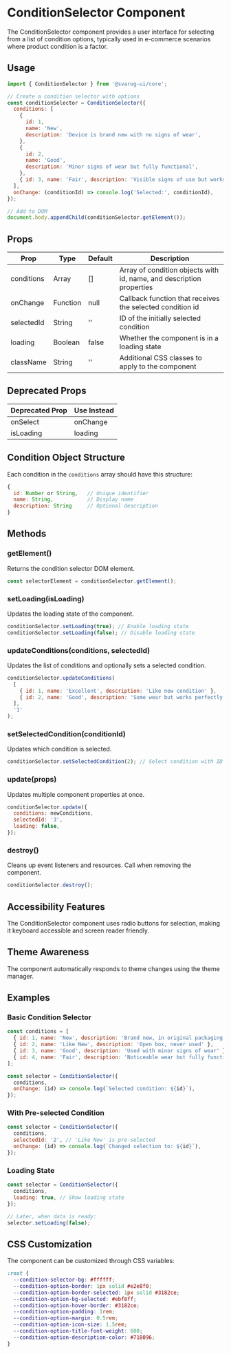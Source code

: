 # ConditionSelector Component

The ConditionSelector component provides a user interface for selecting from a list of condition options, typically used in e-commerce scenarios where product condition is a factor.

## Usage

```javascript
import { ConditionSelector } from '@svarog-ui/core';

// Create a condition selector with options
const conditionSelector = ConditionSelector({
  conditions: [
    {
      id: 1,
      name: 'New',
      description: 'Device is brand new with no signs of wear',
    },
    {
      id: 2,
      name: 'Good',
      description: 'Minor signs of wear but fully functional',
    },
    { id: 3, name: 'Fair', description: 'Visible signs of use but works well' },
  ],
  onChange: (conditionId) => console.log('Selected:', conditionId),
});

// Add to DOM
document.body.appendChild(conditionSelector.getElement());
```

## Props

| Prop       | Type     | Default | Description                                                          |
| ---------- | -------- | ------- | -------------------------------------------------------------------- |
| conditions | Array    | []      | Array of condition objects with id, name, and description properties |
| onChange   | Function | null    | Callback function that receives the selected condition id            |
| selectedId | String   | ''      | ID of the initially selected condition                               |
| loading    | Boolean  | false   | Whether the component is in a loading state                          |
| className  | String   | ''      | Additional CSS classes to apply to the component                     |

## Deprecated Props

| Deprecated Prop | Use Instead |
| --------------- | ----------- |
| onSelect        | onChange    |
| isLoading       | loading     |

## Condition Object Structure

Each condition in the `conditions` array should have this structure:

```javascript
{
  id: Number or String,   // Unique identifier
  name: String,           // Display name
  description: String     // Optional description
}
```

## Methods

### getElement()

Returns the condition selector DOM element.

```javascript
const selectorElement = conditionSelector.getElement();
```

### setLoading(isLoading)

Updates the loading state of the component.

```javascript
conditionSelector.setLoading(true); // Enable loading state
conditionSelector.setLoading(false); // Disable loading state
```

### updateConditions(conditions, selectedId)

Updates the list of conditions and optionally sets a selected condition.

```javascript
conditionSelector.updateConditions(
  [
    { id: 1, name: 'Excellent', description: 'Like new condition' },
    { id: 2, name: 'Good', description: 'Some wear but works perfectly' },
  ],
  '1'
);
```

### setSelectedCondition(conditionId)

Updates which condition is selected.

```javascript
conditionSelector.setSelectedCondition(2); // Select condition with ID 2
```

### update(props)

Updates multiple component properties at once.

```javascript
conditionSelector.update({
  conditions: newConditions,
  selectedId: '3',
  loading: false,
});
```

### destroy()

Cleans up event listeners and resources. Call when removing the component.

```javascript
conditionSelector.destroy();
```

## Accessibility Features

The ConditionSelector component uses radio buttons for selection, making it keyboard accessible and screen reader friendly.

## Theme Awareness

The component automatically responds to theme changes using the theme manager.

## Examples

### Basic Condition Selector

```javascript
const conditions = [
  { id: 1, name: 'New', description: 'Brand new, in original packaging' },
  { id: 2, name: 'Like New', description: 'Open box, never used' },
  { id: 3, name: 'Good', description: 'Used with minor signs of wear' },
  { id: 4, name: 'Fair', description: 'Noticeable wear but fully functional' },
];

const selector = ConditionSelector({
  conditions,
  onChange: (id) => console.log(`Selected condition: ${id}`),
});
```

### With Pre-selected Condition

```javascript
const selector = ConditionSelector({
  conditions,
  selectedId: '2', // 'Like New' is pre-selected
  onChange: (id) => console.log(`Changed selection to: ${id}`),
});
```

### Loading State

```javascript
const selector = ConditionSelector({
  conditions,
  loading: true, // Show loading state
});

// Later, when data is ready:
selector.setLoading(false);
```

## CSS Customization

The component can be customized through CSS variables:

```css
:root {
  --condition-selector-bg: #ffffff;
  --condition-option-border: 1px solid #e2e8f0;
  --condition-option-border-selected: 1px solid #3182ce;
  --condition-option-bg-selected: #ebf8ff;
  --condition-option-hover-border: #3182ce;
  --condition-option-padding: 1rem;
  --condition-option-margin: 0.5rem;
  --condition-option-icon-size: 1.5rem;
  --condition-option-title-font-weight: 600;
  --condition-option-description-color: #718096;
}
```
